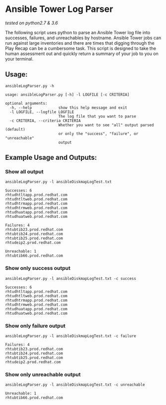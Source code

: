 # Ansible Tower Log Parser
_tested on python2.7 & 3.6_

The following script uses python to parse an Ansible Tower log file into successes, failures, and unreachables by hostname. Ansible Tower jobs can run against large inventories and there are times that digging through the Play Recap can be a cumbersome task.  This script is designed to take the human assessment out and quickly return a summary of your job to you on your terminal.

## Usage:
`ansibleLogParser.py -h`
  
```
usage: ansibleLogParser.py [-h] -l LOGFILE [-c CRITERIA]

optional arguments:
  -h, --help            show this help message and exit
  -l LOGFILE, --logfile LOGFILE
                        The log file that you want to parse
  -c CRITERIA, --criteria CRITERIA
                        Whether you want to see "all" output parsed (default)
                        or only the "success", "failure", or "unreachable"
                        output
 ```
 
## Example Usage and Outputs:

### Show all output

`ansibleLogParser.py -l ansibleDiskmapLogTest.txt` 

```
Successes: 6
rhtudhtltapp.prod.redhat.com
rhtudhtltweb.prod.redhat.com
rhtudhtrmapp.prod.redhat.com
rhtudhtrmweb.prod.redhat.com
rhtudhuatapp.prod.redhat.com
rhtudhuatweb.prod.redhat.com

Failures: 4
rhtubtib23.prod.redhat.com
rhtubtib24.prod.redhat.com
rhtubtib25.prod.redhat.com
rhtudeip2.prod.redhat.com

Unreachable: 1
rhtubtib66.prod.redhat.com

```
### Show only success output
`ansibleLogParser.py -l ansibleDiskmapLogTest.txt -c success` 
```
Successes: 6
rhtudhtltapp.prod.redhat.com
rhtudhtltweb.prod.redhat.com
rhtudhtrmapp.prod.redhat.com
rhtudhtrmweb.prod.redhat.com
rhtudhuatapp.prod.redhat.com
rhtudhuatweb.prod.redhat.com
```

### Show only failure output
`ansibleLogParser.py -l ansibleDiskmapLogTest.txt -c failure` 
```
Failures: 4
rhtubtib23.prod.redhat.com
rhtubtib24.prod.redhat.com
rhtubtib25.prod.redhat.com
rhtudeip2.prod.redhat.com
```

### Show only unreachable output
`ansibleLogParser.py -l ansibleDiskmapLogTest.txt -c unreachable` 
```
Unreachable: 1
rhtubtib66.prod.redhat.com
```
